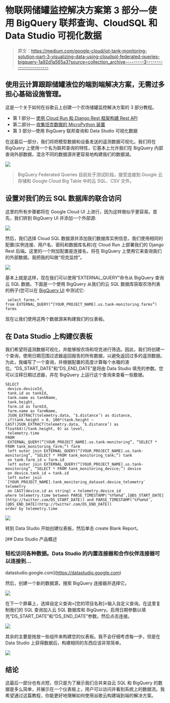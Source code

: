# 物联网储罐监控解决方案第 3 部分—使用 BigQuery 联邦查询、CloudSQL 和 Data Studio 可视化数据

> 原文：<https://medium.com/google-cloud/iot-tank-monitoring-solution-part-3-visualizing-data-using-cloudsql-federated-queries-bigquery-1a92d1a565a3?source=collection_archive---------3----------------------->

## 使用云计算跟踪储罐液位的端到端解决方案，无需过多担心基础设施管理。

这是一个关于如何在谷歌云上创建一个农场储罐监控解决方案的 3 部分教程。

*   第 1 部分— [使用 Cloud Run 和 Django Rest 框架构建 Rest API](/@alvaroviebrantz/iot-tank-monitoring-solution-part-1-build-a-rest-api-using-cloud-run-and-django-rest-framework-a8b9770eaa87)
*   第二部分— [收集坦克数据的 MicroPython 装置](/@alvaroviebrantz/iot-tank-monitoring-solution-part-2-micropython-device-with-esp8266-to-collect-tank-level-data-d74a1b947f60)
*   第 3 部分—使用 BigQuery 联邦查询和 Data Studio 可视化数据

在这最后一部分，我们将把模型数据和设备发送的遥测数据可视化。我们将在 BigQuery 上使用一个名为联邦查询的特性，它基本上允许我们在 BigQuery 内部查询外部数据，混合不同的数据源并更容易地构建我们的数据湖。

![](img/db771b11f8916662149c5000c04bba44.png)

> BigQuery Federated Queries 目前处于测试阶段，接受连接到 Google 云存储和 Google Cloud Big Table 中的云 SQL、CSV 文件。

## 设置对我们的云 SQL 数据库的联合访问

这里的所有步骤都将在 Google Cloud UI 上进行，因为这样做似乎更容易。首先，我们转到 BigQuery UI 并添加一个外部源:

![](img/712daaebc1f99e60bf262ada20844e6b.png)

然后，我们选择 Cloud SQL 数据源并添加我们数据库实例信息，我们使用相同的配置(实例连接、用户名、密码和数据库名称)在 Cloud Run 上部署我们的 Django Rest 后端。这里的一个附加配置是连接名，将在 BigQuery 上使用它来查询我们的外部数据。我把我的叫做“坦克监控”。

![](img/56c42daa08f95922564062241cfe8f91.png)

基本上就是这样，现在我们可以使用“EXTERNAL_QUERY”命令从 BigQuery 查询云 SQL 数据。下面是一个使用 BigQuery 从我们的云 SQL 数据库获取农场列表的例子(您可以在 [BigQuery UI](https://console.cloud.google.com/bigquery) 中测试它:

```
 select farms.*
from EXTERNAL_QUERY(“[YOUR_PROJECT_NAME].us.tank-monitoring.farms”) farms
```

现在让我们使用这两个数据源来构建我们的仪表板。

## 在 Data Studio 上构建仪表板

我们希望将遥测数据可视化，并能够按农场和坦克进行筛选。因此，我们将创建一个查询，使用日期范围过滤器返回报告的所有数据，以避免返回过多的遥测数据。为此，我编写了一个查询，并根据配置的高度计算每个水箱的液位。“DS_START_DATE”和“DS_END_DATE”是将由 Data Studio 填充的参数。您可以注释日期过滤器，并在 BigQuery 上运行这个查询来查看一些数据。

```
SELECT 
 device.deviceId,
 tank.id as tankId,
 tank.name as tankName,
 tank.height,
 farm.id as farmId,
 farm.name as farmName,
 JSON_EXTRACT(telemetry.data, ‘$.distance’) as distance,
 if(tank.height > 0, 100*(tank.height — CAST(JSON_EXTRACT(telemetry.data, ‘$.distance’) as float64))/tank.height, 0) as level,
 telemetry.time
FROM 
 EXTERNAL_QUERY(“[YOUR_PROJECT_NAME].us.tank-monitoring”, “SELECT * FROM tank_monitoring_farm;”) farm
 left outer join EXTERNAL_QUERY(“[YOUR_PROJECT_NAME].us.tank-monitoring”, “SELECT * FROM tank_monitoring_tank;”) tank
 on tank.farm_id = farm.id
 left outer join EXTERNAL_QUERY(“[YOUR_PROJECT_NAME].us.tank-monitoring”, “SELECT * FROM tank_monitoring_device;”) device 
 on device.tank_id = tank.id
 left outer join `[YOUR_PROJECT_NAME].tank_monitoring_dataset.device_telemetry` telemetry
 on CAST(device.id as string) = telemetry.device_id 
where telemetry.time between PARSE_TIMESTAMP(‘%Y%m%d’,[@DS_START_DATE](http://twitter.com/DS_START_DATE)) and PARSE_TIMESTAMP(‘%Y%m%d’,[@DS_END_DATE](http://twitter.com/DS_END_DATE))
order by telemetry.time
```

![](img/d59ad3702f3ae7caf76c337dc037e43f.png)

转到 Data Studio 开始创建仪表板，然后单击 create Blank Report。

[](https://datastudio.google.com) [## Data Studio 产品概述

### 轻松访问各种数据。Data Studio 的内置连接器和合作伙伴连接器可以连接到…

datastudio.google.com](https://datastudio.google.com) 

然后，创建一个新的数据源，搜索 BigQuery 连接器并选择它。

![](img/c35e0dbff60e336499fda972c9d99ddb.png)

在下一个屏幕上，选择自定义查询>[您的项目名称]>输入自定义查询。在这里复制我们的 SQL 查询加入云 SQL 数据库和 BigQuery。启用日期参数以填充“DS_START_DATE”和“DS_END_DATE”参数。然后点击连接。

![](img/f88886e8a0fe3164cfacbfeb55c97fca.png)

其余的主要是拖放一些组件来构建您的仪表板。我不会仔细考虑每一步，但是在 Data Studio 上获得数据后，构建相同的东西应该非常简单。

![](img/db771b11f8916662149c5000c04bba44.png)

## 结论

这最后一部分也有点短，但只是为了展示我们合并来自云 SQL 和 BigQuery 的数据是多么简单，并展示在一个仪表板上，用户可以访问并看到系统上的数据流。我希望通过这篇教程，你能更好地理解如何使用谷歌云构建端到端的解决方案。